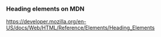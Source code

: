 ### Heading elements on MDN

https://developer.mozilla.org/en-US/docs/Web/HTML/Reference/Elements/Heading_Elements
